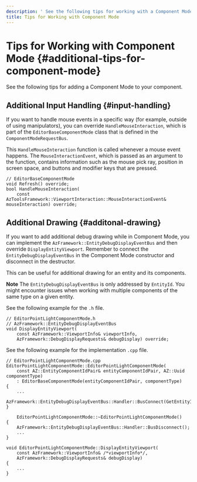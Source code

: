 ```yaml
---
description: ' See the following tips for working with a Component Mode in Amazon Lumberyard. '
title: Tips for Working with Component Mode
---
```

# Tips for Working with Component Mode {#additional-tips-for-component-mode}

See the following tips for adding a Component Mode to your component\.

## Additional Input Handling {#input-handling}

If you want to handle mouse events in a specific way \(for example, outside of using manipulators\), you can override `HandleMouseInteraction`, which is part of the `EditorBaseComponentMode` class that is defined in the `ComponentModeRequestBus`\.

This `HandleMouseInteraction` function is called whenever a mouse event happens\. The `MouseInteractionEvent`, which is passed as an argument to the function, contains information such as the mouse pick ray, position in screen space, and buttons and modifier keys that are pressed\.

```
// EditorBaseComponentMode
void Refresh() override;
bool HandleMouseInteraction(
    const AzToolsFramework::ViewportInteraction::MouseInteractionEvent& mouseInteraction) override;
```

## Additional Drawing {#additonal-drawing}

If you want to add additional debug drawing while in Component Mode, you can implement the `AzFramework::EntityDebugDisplayEventBus` and then override `DisplayEntityViewport`\. Remember to connect the `EntityDebugDisplayEventBus` in the Component Mode constructor and disconnect in the destructor\.

This can be useful for additional drawing for an entity and its components\.

**Note**
The `EntityDebugDisplayEventBus` is only addressed by `EntityId`\. You might encounter issues when working with multiple components of the same type on a given entity\.

See the following example for the `.h` file\.

```
// EditorPointLightComponentMode.h
// AzFramework::EntityDebugDisplayEventBus
void DisplayEntityViewport(
    const AzFramework::ViewportInfo& viewportInfo,
    AzFramework::DebugDisplayRequests& debugDisplay) override;
```

See the following example for the implementation `.cpp` file\.

```
// EditorPointLightComponentMode.cpp
EditorPointLightComponentMode::EditorPointLightComponentMode(
    const AZ::EntityComponentIdPair& entityComponentIdPair, AZ::Uuid componentType)
    : EditorBaseComponentMode(entityComponentIdPair, componentType)
{
    ...
    AzFramework::EntityDebugDisplayEventBus::Handler::BusConnect(GetEntityId());
}

    EditorPointLightComponentMode::~EditorPointLightComponentMode()
{
    AzFramework::EntityDebugDisplayEventBus::Handler::BusDisconnect();
    ...
}

void EditorPointLightComponentMode::DisplayEntityViewport(
    const AzFramework::ViewportInfo& /*viewportInfo*/,
    AzFramework::DebugDisplayRequests& debugDisplay)
{
    ...
}
```